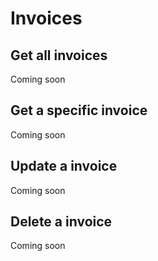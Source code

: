 # Invoices 

## Get all invoices

<aside class="notice">
  Coming soon
</aside>

## Get a specific invoice

<aside class="notice">
  Coming soon
</aside>

## Update a invoice

<aside class="notice">
  Coming soon
</aside>

## Delete a invoice

<aside class="notice">
  Coming soon
</aside>